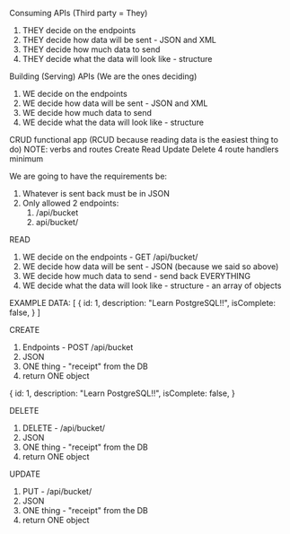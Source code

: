 Consuming APIs (Third party = They)
1) THEY decide on the endpoints
2) THEY decide how data will be sent - JSON and XML
3) THEY decide how much data to send
4) THEY decide what the data will look like - structure

Building (Serving) APIs (We are the ones deciding)
1) WE decide on the endpoints
2) WE decide how data will be sent - JSON and XML
3) WE decide how much data to send
4) WE decide what the data will look like - structure

CRUD functional app (RCUD because reading data is the easiest thing to do)
NOTE: verbs and routes
Create
Read
Update
Delete
4 route handlers minimum

We are going to have the requirements be:
1) Whatever is sent back must be in JSON
2) Only allowed 2 endpoints:
   1) /api/bucket
   2) api/bucket/<id>

READ
1) WE decide on the endpoints - GET /api/bucket/
2) WE decide how data will be sent - JSON (because we said so above)
3) WE decide how much data to send - send back EVERYTHING
4) WE decide what the data will look like - structure - an array of objects

EXAMPLE DATA:
[
    {
        id: 1,
        description: "Learn PostgreSQL!!",
        isComplete: false,
    }
]

CREATE
1) Endpoints - POST /api/bucket
2) JSON
3) ONE thing - "receipt" from the DB
4) return ONE object

{
id: 1,
description: "Learn PostgreSQL!!",
isComplete: false,
}

DELETE
1) DELETE - /api/bucket/<id>
2) JSON
3) ONE thing - "receipt" from the DB
4) return ONE object

UPDATE
1) PUT - /api/bucket/<id>
2) JSON
3) ONE thing - "receipt" from the DB
4) return ONE object
